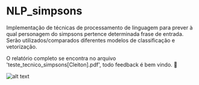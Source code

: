 # NLP_simpsons
Implementação de técnicas de processamento de linguagem para prever à qual personagem do simpsons pertence determinada frase de entrada.
Serão utilizados/comparados diferentes modelos de classificação e vetorização.

O relatório completo se encontra no arquivo 'teste_tecnico_simpsons[Cleiton].pdf', todo feedback é bem vindo. :rocket:

![alt text](https://mystickermania.com/cdn/stickers/simpsons-stickers/simpsons-homer-monkey-head-512x512.png)

